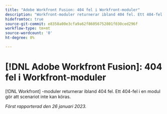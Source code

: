 ```yaml
---
title: "Adobe Workfront Fusion: 404 fel i Workfront-moduler"
description: "Workfront-moduler returnerar ibland 404 fel. Ett 404-fel i en modul gör att scenariot inte kan köras."
hidefromtoc: true
source-git-commit: e8358a00e3cfa9a62f86056752801f030ced296f
workflow-type: tm+mt
source-wordcount: '0'
ht-degree: 0%

---
```



# [!DNL Adobe Workfront Fusion]: 404 fel i Workfront-moduler

[!DNL Workfront] -moduler returnerar ibland 404 fel. Ett 404-fel i en modul gör att scenariot inte kan köras.

_Först rapporterad den 26 januari 2023._

